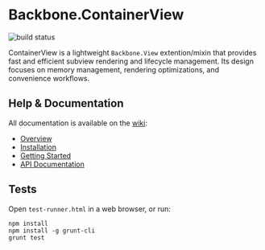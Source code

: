 # Backbone.ContainerView

![build status](https://api.travis-ci.org/gmac/backbone.containerview.png)

ContainerView is a lightweight `Backbone.View` extention/mixin that provides fast and efficient subview rendering and lifecycle management. Its design focuses on memory management, rendering optimizations, and convenience workflows.

## Help & Documentation

All documentation is available on the [wiki](https://github.com/gmac/backbone.containerview/wiki):

- [Overview](https://github.com/gmac/backbone.containerview/wiki/Overview)
- [Installation](https://github.com/gmac/backbone.containerview/wiki/Installation)
- [Getting Started](https://github.com/gmac/backbone.containerview/wiki/Getting-Started)
- [API Documentation](https://github.com/gmac/backbone.containerview/wiki/API-Documentation)

## Tests

Open `test-runner.html` in a web browser, or run:

	npm install
	npm install -g grunt-cli
	grunt test